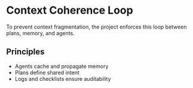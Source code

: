 # Context Coherence Loop

To prevent context fragmentation, the project enforces this loop between plans, memory, and agents.

## Principles

- Agents cache and propagate memory
- Plans define shared intent
- Logs and checklists ensure auditability